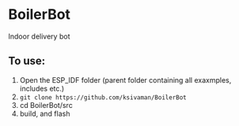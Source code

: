 # BoilerBot
Indoor delivery bot

## To use:
1. Open the ESP_IDF folder (parent folder containing all exaxmples, includes etc.)
2. ```git clone https://github.com/ksivaman/BoilerBot```
3. cd BoilerBot/src
4. build, and flash